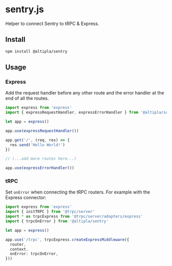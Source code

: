 # sentry.js
Helper to connect Sentry to tRPC &amp; Express.


## Install

```sh
npm install @altipla/sentry
```


## Usage

### Express

Add the request handler before any other route and the error handler at the end of all the routes.

```ts
import express from 'express'
import { expressRequestHandler, expressErrorHandler } from '@altipla/sentry'

let app = express()

app.use(expressRequestHandler())

app.get('/', (req, res) => {
  res.send('Hello World!')
})

// (...add more routes here...)

app.use(expressErrorHandler())
```


### tRPC

Set `onError` when connecting the tRPC routers. For example with the Express connector:

```ts
import express from 'express'
import { initTRPC } from '@trpc/server'
import * as trpcExpress from '@trpc/server/adapters/express'
import { trpcOnError } from '@altipla/sentry'

let app = express()

app.use('/trpc', trpcExpress.createExpressMiddleware({
  router,
  context,
  onError: trpcOnError,
}))
```
